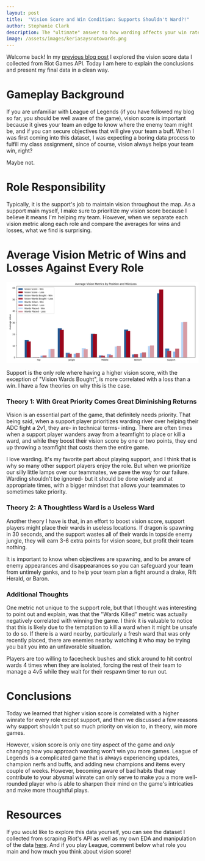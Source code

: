 ```yaml
---
layout: post
title:  "Vision Score and Win Condition: Supports Shouldn't Ward?!"
author: Stephanie Clark
description: The "ultimate" answer to how warding affects your win rate, and why you shouldn't prioritize vision as a support.
image: /assets/images/keriasaysnotowards.png
---
```


Welcome back! In my [previous blog post](https://staticcasttype.github.io/my386blog/2023/03/31/Blog-3b-Vision-Score-And-Win-Condition-Data-Copy.html) I explored the vision score data I collected from Riot Games API. Today I am here to explain the conclusions and present my final data in a clean way.

# Gameplay Background

If you are unfamiliar with League of Legends (if you have followed my blog so far, you should be well aware of the game), vision score is important because it gives your team an edge to know where the enemy team might be, and if you can secure objectives that will give your team a buff. When I was first coming into this dataset, I was expecting a boring data process to fulfill my class assignment, since of course, vision always helps your team win, right?

Maybe not.

# Role Responsibility

Typically, it is the support's job to maintain vision throughout the map. As a support main myself, I make sure to prioritize my vision score because I believe it means I'm helping my team. However, when we separate each vision metric along each role and compare the averages for wins and losses, what we find is surprising.

# Average Vision Metric of Wins and Losses Against Every Role

![Figure](https://raw.githubusercontent.com/staticcasttype/my386blog/main/assets/images/datastorytelling.png)

Support is the only role where having a higher vision score, with the exception of "Vision Wards Bought", is more correlated with a loss than a win. I have a few theories on why this is the case.

### Theory 1: With Great Priority Comes Great Diminishing Returns

Vision is an essential part of the game, that definitely needs priority. That being said, when a support player prioritizes warding river over helping their ADC fight a 2v1, they are- in technical terms- inting. There are often times when a support player wanders away from a teamfight to place or kill a ward, and while they boost their vision score by one or two points, they end up throwing a teamfight that costs them the entire game.

I love warding. It's my favorite part about playing support, and I think that is why so many other support players enjoy the role. But when we prioritize our silly little lamps over our teammates, we pave the way for our failure. Warding shouldn't be ignored- but it should be done wisely and at appropriate times, with a bigger mindset that allows your teammates to sometimes take priority.

### Theory 2: A Thoughtless Ward is a Useless Ward

Another theory I have is that, in an effort to boost vision score, support players might place their wards in useless locations. If dragon is spawning in 30 seconds, and the support wastes all of their wards in topside enemy jungle, they will earn 3-6 extra points for vision score, but profit their team nothing.

It is important to know when objectives are spawning, and to be aware of enemy appearances and disappearances so you can safeguard your team from untimely ganks, and to help your team plan a fight around a drake, Rift Herald, or Baron.

### Additional Thoughts

One metric not unique to the support role, but that I thought was interesting to point out and explain, was that the "Wards Killed" metric was actually negatively correlated with winning the game. I think it is valuable to notice that this is likely due to the temptation to kill a ward when it might be unsafe to do so. If there is a ward nearby, particularly a fresh ward that was only recently placed, there are enemies nearby watching it who may be trying you bait you into an unfavorable situation.

Players are too willing to facecheck bushes and stick around to hit control wards 4 times when they are isolated, forcing the rest of their team to manage a 4v5 while they wait for their respawn timer to run out.

# Conclusions

Today we learned that higher vision score is correlated with a higher winrate for every role except support, and then we discussed a few reasons why support shouldn't put so much priority on vision to, in theory, win more games.

However, vision score is only one tiny aspect of the game and *only* changing how you approach warding won't win you more games. League of Legends is a complicated game that is always experiencing updates, champion nerfs and buffs, and adding new champions and items every couple of weeks. However, becoming aware of bad habits that may contribute to your abysmal winrate can only serve to make you a more well-rounded player who is able to sharpen their mind on the game's intricaties and make more thoughtful plays. 

# Resources

If you would like to explore this data yourself, you can see the dataset I collected from scraping Riot's API as well as my own EDA and manipulation of the data [here](https://github.com/staticcasttype/blog3). And if you play League, comment below what role you main and how much you think about vision score!
